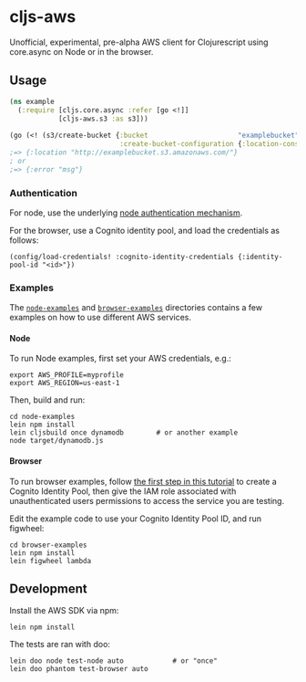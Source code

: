 # cljs-aws

Unofficial, experimental, pre-alpha AWS client for Clojurescript using core.async on Node or in the browser.

## Usage

```clojure
(ns example
  (:require [cljs.core.async :refer [go <!]]
            [cljs-aws.s3 :as s3]))
            
(go (<! (s3/create-bucket {:bucket                      "examplebucket"
                           :create-bucket-configuration {:location-constraint "eu-west-1"}})))
;=> {:location "http://examplebucket.s3.amazonaws.com/"}
; or
;=> {:error "msg"}
```

### Authentication

For node, use the underlying [node authentication mechanism](https://docs.aws.amazon.com/sdk-for-javascript/v2/developer-guide/setting-credentials-node.html).

For the browser, use a Cognito identity pool, and load the credentials as follows:
```
(config/load-credentials! :cognito-identity-credentials {:identity-pool-id "<id>"})
```

### Examples

The [`node-examples`](node-examples/src/cljs_aws) and [`browser-examples`](browser-examples/src/cljs_aws) directories contains a few examples on how to use different AWS services.

#### Node
 
To run Node examples, first set your AWS credentials, e.g.:
```
export AWS_PROFILE=myprofile
export AWS_REGION=us-east-1
```
Then, build and run:
```
cd node-examples
lein npm install
lein cljsbuild once dynamodb        # or another example
node target/dynamodb.js 
```

#### Browser

To run browser examples, follow [the first step in this tutorial](https://docs.aws.amazon.com/sdk-for-javascript/v2/developer-guide/getting-started-browser.html)
to create a Cognito Identity Pool, then give the IAM role associated with unauthenticated users permissions to access the
service you are testing.

Edit the example code to use your Cognito Identity Pool ID, and run figwheel:
```
cd browser-examples
lein npm install
lein figwheel lambda
```

## Development

Install the AWS SDK via npm:
```
lein npm install
```

The tests are ran with doo:
```
lein doo node test-node auto            # or "once"
lein doo phantom test-browser auto
```

